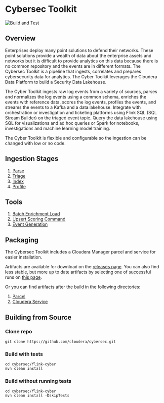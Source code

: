 # Cybersec Toolkit

[![Build and Test](https://github.com/cloudera/cybersec/actions/workflows/build_and_test.yml/badge.svg)](https://github.com/cloudera/cybersec/actions/workflows/build_and_test.yml)

## Overview
Enterprises deploy many point solutions to defend their networks.  These point solutions provide a wealth of data about the enterprise assets and networks but it is difficult to provide analytics on this data because there is no common repository and the events are in different formats.  The Cybersec Toolkit is a pipeline that ingests, correlates and prepares cybersecurity data for analytics.  The Cyber Toolkit leverages the Cloudera Data Platform to build a Security Data Lakehouse.

The Cyber Toolkit ingests raw log events from a variety of sources, parses and normalizes the log events using a common schema, enriches the events with reference data, scores the log events, profiles the events, and streams the events to a Kafka and a data lakehouse.   Integrate with orchestration or investigation and ticketing platforms using Flink SQL (SQL Stream Builder) on the triaged event topic.  Query the data lakehouse using SQL for visualizations and ad hoc queries or Spark for notebooks, investigations and machine learning model training.

The Cyber Toolkit is flexible and configurable so the ingestion can be changed with low or no code.
 
## Ingestion Stages
1. [Parse](flink-cyber/parser-chains-flink/README.md)
2. [Triage](flink-cyber/flink-enrichment/flink-enrichment-combined/README.md)
3. [Index](flink-cyber/flink-indexing/flink-indexing-hive/README.md)
4. [Profile](flink-cyber/flink-profiler-java/README.md)

## Tools
1. [Batch Enrichment Load](flink-cyber/flink-enrichment/flink-enrichment-load/README.md)
2. [Upsert Scoring Command](flink-cyber/flink-commands/scoring-commands/README.md)
3. [Event Generation](flink-cyber/caracal-generator/README.md)

## Packaging
The Cybersec Toolkit includes a Cloudera Manager parcel and service for easier installation.

Artifacts are available for download on the [releases page](https://github.com/cloudera/cybersec/releases).
You can also find less stable, but more up to date artifacts by selecting one of successful runs on [this page](https://github.com/cloudera/cybersec/actions/workflows/publish_release.yml).

Or you can find artifacts after the build in the following directories:
1. [Parcel](flink-cyber/cyber-parcel)
2. [Cloudera Service](flink-cyber/cyber-csd)

## Building from Source
### Clone repo
```
git clone https://github.com/cloudera/cybersec.git
```

### Build with tests

```
cd cybersec/flink-cyber
mvn clean install
```

### Build without running tests
```
cd cybersec/flink-cyber
mvn clean install -DskipTests
```

